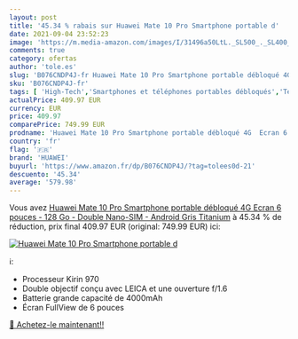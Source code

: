 ```yaml
---
layout: post
title: '45.34 % rabais sur Huawei Mate 10 Pro Smartphone portable d'
date: 2021-09-04 23:52:23
image: 'https://m.media-amazon.com/images/I/31496a50LtL._SL500_._SL400_.jpg'
comments: true
category: ofertas
author: 'tole.es'
slug: 'B076CNDP4J-fr Huawei Mate 10 Pro Smartphone portable débloqué 4G Ecran 6...'
sku: 'B076CNDP4J-fr'
tags: [ 'High-Tech','Smartphones et téléphones portables débloqués','Téléphones portables et accessoires','huawei', ]
actualPrice: 409.97 EUR
currency: EUR
price: 409.97
comparePrice: 749.99 EUR
prodname: 'Huawei Mate 10 Pro Smartphone portable débloqué 4G  Ecran 6 pouces - 128 Go - Double Nano-SIM - Android  Gris Titanium'
country: 'fr'
flag: '🇫🇷'
brand: 'HUAWEI'
buyurl: 'https://www.amazon.fr/dp/B076CNDP4J/?tag=tolees0d-21'
descuento: '45.34'
average: '579.98'
---
```


Vous avez [Huawei Mate 10 Pro Smartphone portable débloqué 4G  Ecran 6 pouces - 128 Go - Double Nano-SIM - Android  Gris Titanium](https://www.amazon.fr/dp/B076CNDP4J/?tag=tolees0d-21)  à  45.34 % de réduction, prix final  409.97 EUR (original: 749.99 EUR) ici:

[![Huawei Mate 10 Pro Smartphone portable d](https://m.media-amazon.com/images/I/31496a50LtL._SL500_._SL400_.jpg)](https://www.amazon.fr/dp/B076CNDP4J/?tag=tolees0d-21)

ℹ️:

- Processeur Kirin 970
- Double objectif conçu avec LEICA et une ouverture f/1.6
- Batterie grande capacité de 4000mAh
- Écran FullView de 6 pouces

[🛒 Achetez-le maintenant!!](https://www.amazon.fr/dp/B076CNDP4J/?tag=tolees0d-21)
